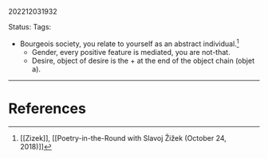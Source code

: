 202212031932

Status: 
Tags: 

- Bourgeois society, you relate to yourself as an abstract individual.[^1]
	- Gender, every positive feature is mediated, you are not-that.
	- Desire, object of desire is the + at the end of the object chain (objet a).



---
# References

[^1]: [[Zizek]], [[Poetry-in-the-Round with Slavoj Žižek (October 24, 2018)]]